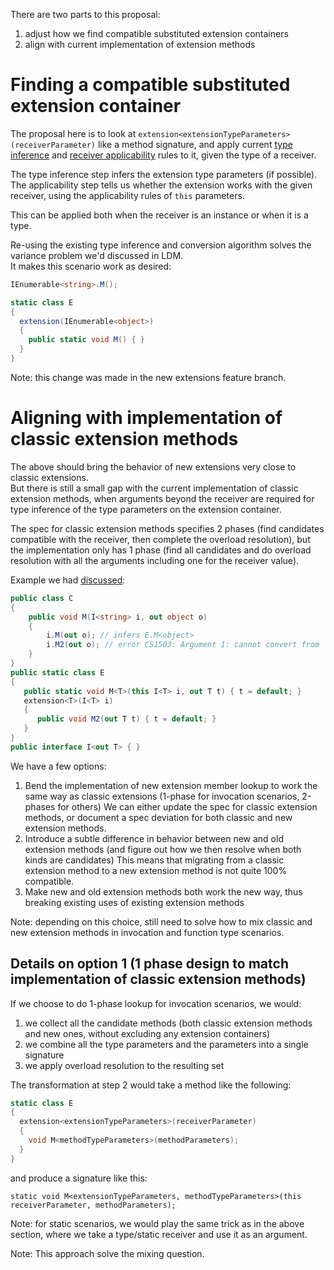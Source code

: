 There are two parts to this proposal:
1. adjust how we find compatible substituted extension containers
2. align with current implementation of extension methods

# Finding a compatible substituted extension container

The proposal here is to look at `extension<extensionTypeParameters>(receiverParameter)` like a method signature, 
and apply current [type inference](https://github.com/dotnet/csharpstandard/blob/draft-v8/standard/expressions.md#1263-type-inference) 
and [receiver applicability](https://github.com/dotnet/csharpstandard/blob/draft-v8/standard/expressions.md#128103-extension-method-invocations) rules to it, given the type of a receiver.

The type inference step infers the extension type parameters (if possible).  
The applicability step tells us whether the extension works with the given receiver, 
using the applicability rules of `this` parameters.

This can be applied both when the receiver is an instance or when it is a type.

Re-using the existing type inference and conversion algorithm solves the variance problem we'd discussed in LDM.  
It makes this scenario work as desired:
```cs
IEnumerable<string>.M();

static class E
{
  extension(IEnumerable<object>)
  {
    public static void M() { }
  }
}
```

Note: this change was made in the new extensions feature branch.

# Aligning with implementation of classic extension methods

The above should bring the behavior of new extensions very close to classic extensions.  
But there is still a small gap with the current implementation of classic extension methods, 
when arguments beyond the receiver are required for type inference of the type parameters
on the extension container.  

The spec for classic extension methods specifies 2 phases (find candidates compatible with the receiver, then complete the overload resolution), 
but the implementation only has 1 phase (find all candidates and do overload resolution with all the arguments including one for the receiver value).

Example we had [discussed](https://github.com/dotnet/csharplang/blob/main/meetings/2024/LDM-2024-10-02.md#extensions):
```cs
public class C
{
    public void M(I<string> i, out object o)
    {
        i.M(out o); // infers E.M<object>
        i.M2(out o); // error CS1503: Argument 1: cannot convert from 'out object' to 'out string'
    }
}
public static class E
{
   public static void M<T>(this I<T> i, out T t) { t = default; }
   extension<T>(I<T> i)
   {
      public void M2(out T t) { t = default; }
   }
}
public interface I<out T> { }
```

We have a few options:
1. Bend the implementation of new extension member lookup to work the same way as classic extensions (1-phase for invocation scenarios, 2-phases for others)
   We can either update the spec for classic extension methods, or document a spec deviation for both classic and new extension methods. 
2. Introduce a subtle difference in behavior between new and old extension methods (and figure out how we then resolve when both kinds are candidates)
   This means that migrating from a classic extension method to a new extension method is not quite 100% compatible.
3. Make new and old extension methods both work the new way, thus breaking existing uses of existing extension methods

Note: depending on this choice, still need to solve how to mix classic and new extension methods in invocation and function type scenarios.

## Details on option 1 (1 phase design to match implementation of classic extension methods)

If we choose to do 1-phase lookup for invocation scenarios, we would:
1. we collect all the candidate methods (both classic extension methods and new ones, without excluding any extension containers)
2. we combine all the type parameters and the parameters into a single signature
3. we apply overload resolution to the resulting set

The transformation at step 2 would take a method like the following:
```cs
static class E
{
  extension<extensionTypeParameters>(receiverParameter)
  {
    void M<methodTypeParameters>(methodParameters);  
  }
}
```
and produce a signature like this:
```
static void M<extensionTypeParameters, methodTypeParameters>(this receiverParameter, methodParameters);
```

Note: for static scenarios, we would play the same trick as in the above section, where we take a type/static receiver and use it as an argument.

Note: This approach solve the mixing question.

